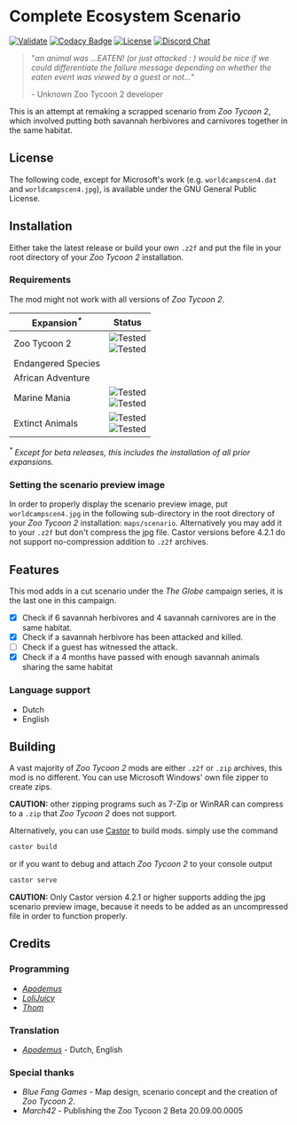 # Complete Ecosystem Scenario

[![Validate](https://github.com/ZtModArchive/Complete-Ecosystem-Scenario/actions/workflows/validate.yml/badge.svg)](https://github.com/ZtModArchive/Complete-Ecosystem-Scenario/actions/workflows/validate.yml)
[![Codacy Badge](https://app.codacy.com/project/badge/Grade/a6362bbac57d4243a1be0b8cb31c8ace)](https://www.codacy.com/gh/ZtModArchive/Complete-Ecosystem-Scenario/dashboard?utm_source=github.com&amp;utm_medium=referral&amp;utm_content=ZtModArchive/Complete-Ecosystem-Scenario&amp;utm_campaign=Badge_Grade)
[![License](https://img.shields.io/github/license/ZtModArchive/Complete-Ecosystem-Scenario)](https://github.com/ZtModArchive/Complete-Ecosystem-Scenario/blob/main/LICENSE)
[![Discord Chat](https://img.shields.io/discord/1022821460584189972?label=Discord&logo=Discord)](https://discord.gg/QC6B83N6tD)

> "_an animal was ...EATEN! (or just attacked : ) would be nice if we could differentiate the failure message depending on whether the eaten event was viewed by a guest or not..._"
>
> \- Unknown Zoo Tycoon 2 developer

This is an attempt at remaking a scrapped scenario from _Zoo Tycoon 2_, which involved putting both savannah herbivores and carnivores together in the same habitat.

## License

The following code, except for Microsoft's work (e.g. `worldcampscen4.dat` and `worldcampscen4.jpg`), is available under the GNU General Public License.

## Installation

Either take the latest release or build your own `.z2f` and put the file in your root directory of your _Zoo Tycoon 2_ installation.

### Requirements

The mod might not work with all versions of _Zoo Tycoon 2_.

| Expansion<sup>_*_</sup> | Status |
|-----------|--------|
| Zoo Tycoon 2 | ![Tested](https://img.shields.io/badge/20.09.00.0005--beta-untested-inactive)<br/>![Tested](https://img.shields.io/badge/20.10.00.0006-untested-inactive)
| Endangered Species | |
| African Adventure | |
| Marine Mania | ![Tested](https://img.shields.io/badge/30.06.00.0001--beta-untested-inactive)<br/>![Tested](https://img.shields.io/badge/30.07.00.0003--beta-untested-inactive)
| Extinct Animals  | ![Tested](https://img.shields.io/badge/32.10.00.0009-works-success)<br/>![Tested](https://img.shields.io/badge/33.05.00.0002UO-works-success)  |

_<sup>*</sup> Except for beta releases, this includes the installation of all prior expansions._

### Setting the scenario preview image

In order to properly display the scenario preview image, put `worldcampscen4.jpg` in the following sub-directory in the root directory of your _Zoo Tycoon 2_ installation: `maps/scenario`.
Alternatively you may add it to your `.z2f` but don't compress the jpg file. Castor versions before 4.2.1 do not support no-compression addition to `.z2f` archives.

## Features

This mod adds in a cut scenario under the _The Globe_ campaign series, it is the last one in this campaign.

-   [x] Check if 6 savannah herbivores and 4 savannah carnivores are in the same habitat.
-   [x] Check if a savannah herbivore has been attacked and killed.
-   [ ] Check if a guest has witnessed the attack.
-   [x] Check if a 4 months have passed with enough savannah animals sharing the same habitat

### Language support

-   Dutch
-   English

## Building

A vast majority of _Zoo Tycoon 2_ mods are either `.z2f` or `.zip` archives, this mod is no different. You can use Microsoft Windows' own file zipper to create zips.

**CAUTION:** other zipping programs such as 7-Zip or WinRAR can compress to a `.zip` that _Zoo Tycoon 2_ does not support.

Alternatively, you can use [Castor](https://github.com/ZtModArchive/Castor) to build mods. simply use the command

```bash
castor build
```

or if you want to debug and attach _Zoo Tycoon 2_ to your console output

```bash
castor serve
```

**CAUTION:** Only Castor version 4.2.1 or higher supports adding the jpg scenario preview image, because it needs to be added as an uncompressed file in order to function properly.

## Credits

### Programming

-   [_Apodemus_](https://github.com/Zt-freak)
-   [_LoliJuicy_](https://github.com/LoliJuicy)
-   [_Thom_](https://github.com/TheThommerd)

### Translation

-   [_Apodemus_](https://github.com/Zt-freak) - Dutch, English

### Special thanks

-   _Blue Fang Games_ - Map design, scenario concept and the creation of _Zoo Tycoon 2_.
-   _March42_ - Publishing the Zoo Tycoon 2 Beta 20.09.00.0005
